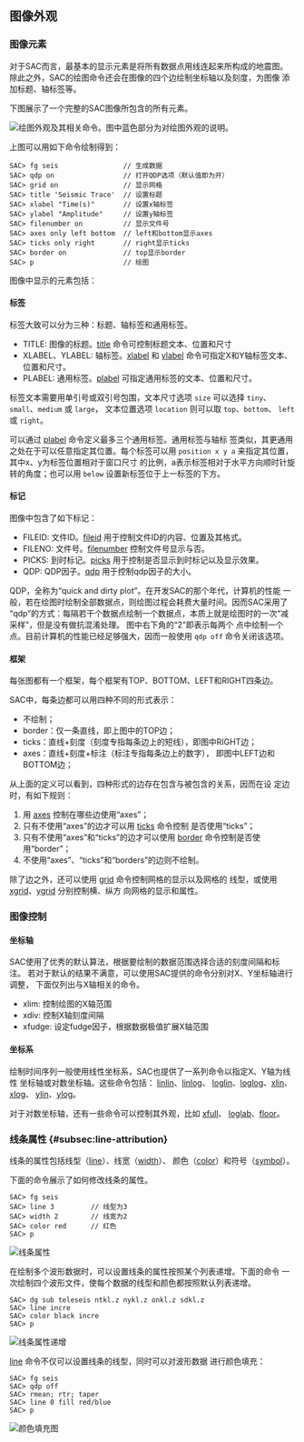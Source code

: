 ## 图像外观

### 图像元素

对于SAC而言，最基本的显示元素是将所有数据点用线连起来所构成的地震图。
除此之外，SAC的绘图命令还会在图像的四个边绘制坐标轴以及刻度，为图像
添加标题、轴标签等。

下图展示了一个完整的SAC图像所包含的所有元素。

![绘图外观及其相关命令。图中蓝色部分为对绘图外观的说明。](/figures/appearance.png)

上图可以用如下命令绘制得到：

``` {.bash}
SAC> fg seis                // 生成数据
SAC> qdp on                 // 打开QDP选项（默认值即为开）
SAC> grid on                // 显示网格
SAC> title 'Seismic Trace'  // 设置标题
SAC> xlabel "Time(s)"       // 设置x轴标签
SAC> ylabel "Amplitude"     // 设置y轴标签
SAC> filenumber on          // 显示文件号
SAC> axes only left bottom  // left和bottom显示axes
SAC> ticks only right       // right显示ticks
SAC> border on              // top显示border
SAC> p                      // 绘图
```

图像中显示的元素包括：

#### 标签

标签大致可以分为三种：标题、轴标签和通用标签。

- TITLE: 图像的标题。[title](/commands/title.md) 命令可控制标题文本、位置和尺寸
- XLABEL、YLABEL: 轴标签。[xlabel](/commands/xlabel.md) 和
    [ylabel](/commands/ylabel.md)
    命令可指定X和Y轴标签文本、位置和尺寸。
- PLABEL: 通用标签。[plabel](/commands/plabel.md)
    可指定通用标签的文本、位置和尺寸。

标签文本需要用单引号或双引号包围，文本尺寸选项 `size` 可以选择
`tiny`、`small`、`medium` 或 `large`， 文本位置选项 `location` 则可以取
`top`、`bottom`、 `left` 或 `right`。

可以通过 [plabel](/commands/plabel.md)
命令定义最多三个通用标签。通用标签与轴标
签类似，其更通用之处在于可以任意指定其位置。每个标签可以用
`position x y a` 来指定其位置，其中x、y为标签位置相对于窗口尺寸
的比例，a表示标签相对于水平方向顺时针旋转的角度；也可以用 `below`
设置新标签位于上一标签的下方。

#### 标记

图像中包含了如下标记：

- FILEID: 文件ID。[fileid](/commands/fileid.md) 用于控制文件ID的内容、位置及其格式。
- FILENO: 文件号。[filenumber](/commands/filenumber.md) 控制文件号显示与否。
- PICKS: 到时标记。[picks](/commands/picks.md) 用于控制是否显示到时标记以及显示效果。
- QDP: QDP因子。[qdp](/commands/qdp.md) 用于控制qdp因子的大小。

QDP，全称为“quick and dirty plot”。在开发SAC的那个年代，计算机的性能
一般，若在绘图时绘制全部数据点，则绘图过程会耗费大量时间。因而SAC采用了
“qdp”的方式：每隔若干个数据点绘制一个数据点，本质上就是绘图时的一次“减采样”，但是没有做抗混淆处理。
图中右下角的“2”即表示每两个
点中绘制一个点。目前计算机的性能已经足够强大，因而一般使用 `qdp off`
命令关闭该选项。

#### 框架

每张图都有一个框架，每个框架有TOP、BOTTOM、LEFT和RIGHT四条边。

SAC中，每条边都可以用四种不同的形式表示：

-   不绘制；
-   border：仅一条直线，即上图中的TOP边；
-   ticks：直线+刻度（刻度专指每条边上的短线），即图中RIGHT边；
-   axes：直线+刻度+标注（标注专指每条边上的数字）， 即图中LEFT边和BOTTOM边；

从上面的定义可以看到，四种形式的边存在包含与被包含的关系，因而在设
定边时，有如下规则：

1.  用 [axes](/commands/axes.md) 控制在哪些边使用“axes”；
2.  只有不使用“axes”的边才可以用 [ticks](/commands/ticks.md) 命令控制
    是否使用“ticks”；
3.  只有不使用“axes”和“ticks”的边才可以使用
    [border](/commands/border.md) 命令控制是否使用“border”；
4.  不使用“axes”、“ticks”和“borders”的边则不绘制。

除了边之外，还可以使用 [grid](/commands/grid.md)
命令控制网格的显示以及网格的 线型，或使用
[xgrid](/commands/xgrid.md)、[ygrid](/commands/ygrid.md)
分别控制横、纵方 向网格的显示和属性。

### 图像控制

#### 坐标轴

SAC使用了优秀的默认算法，根据要绘制的数据范围选择合适的刻度间隔和标注。
若对于默认的结果不满意，可以使用SAC提供的命令分别对X、Y坐标轴进行调整，
下面仅列出与X轴相关的命令。

- xlim: 控制绘图的X轴范围
- xdiv: 控制X轴刻度间隔
- xfudge: 设定fudge因子，根据数据极值扩展X轴范围

#### 坐标系

绘制时间序列一般使用线性坐标系，SAC也提供了一系列命令以指定X、Y轴为线性
坐标轴或对数坐标轴。这些命令包括：
[linlin](/commands/linlin.md)、[linlog](/commands/linlog.md)、
[loglin](/commands/loglin.md)、[loglog](/commands/loglog.md)、[xlin](/commands/xlin.md)、[xlog](/commands/xlog.md)、
[ylin](/commands/ylin.md)、[ylog](/commands/ylog.md)。

对于对数坐标轴，还有一些命令可以控制其外观，比如
[xfull](/commands/xfull.md)、
[loglab](/commands/loglab.md)、[floor](/commands/floor.md)。

### 线条属性 {#subsec:line-attribution}

线条的属性包括线型（[line](/commands/line.md)）、线宽（[width](/commands/width.md)）、
颜色（[color](/commands/color.md)）和符号（[symbol](/commands/symbol.md)）。

下面的命令展示了如何修改线条的属性。

``` {.bash}
SAC> fg seis
SAC> line 3         // 线型为3
SAC> width 2        // 线宽为2
SAC> color red      // 红色
SAC> p
```

![线条属性](/figures/attribution1.png)

在绘制多个波形数据时，可以设置线条的属性按照某个列表递增。下面的命令
一次绘制四个波形文件，使每个数据的线型和颜色都按照默认列表递增。

``` {.bash}
SAC> dg sub teleseis ntkl.z nykl.z onkl.z sdkl.z
SAC> line incre
SAC> color black incre
SAC> p
```

![线条属性递增](/figures/attribution2.png)

[line](/commands/line.md)
命令不仅可以设置线条的线型，同时可以对波形数据 进行颜色填充：

``` {.bash}
SAC> fg seis
SAC> qdp off
SAC> rmean; rtr; taper
SAC> line 0 fill red/blue
SAC> p
```

![颜色填充图](/figures/linefill.png)
